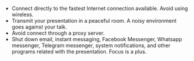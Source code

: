* Connect directly to the fastest Internet connection available. Avoid using wireless.
* Transmit your presentation in a peaceful room. A noisy environment goes against your talk.
* Avoid connect through a proxy server. 
* Shut down email, instant messaging, Facebook Messenger, Whatsapp messenger, Telegram messenger, system notifications, and other programs related with the presentation. Focus is a plus.
